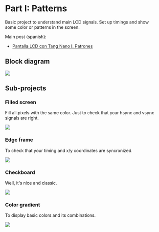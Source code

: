 # Part I: Patterns

Basic project to understand main LCD signals.
Set up timings and show some color or patterns in the screen.

Main post (spanish):

- [Pantalla LCD con Tang Nano I. Patrones](https://www.electronicayciencia.com/2021/11/lcd_tang_nano_I_patrones.html)

## Block diagram

![](https://www.electronicayciencia.com/assets/2021/11/lcd_tang_nano_I_patrones//img/h-v-pattern.svg)

## Sub-projects

### Filled screen

Fill all pixels with the same color. Just to check that your hsync and vsync signals are right.

![](https://www.electronicayciencia.com/assets/2021/11/lcd_tang_nano_I_patrones/img/filled_hsync.jpg)

### Edge frame

To check that your timing and x/y coordinates are syncronized.

![](https://www.electronicayciencia.com/assets/2021/11/lcd_tang_nano_I_patrones/img/pat_edge.jpg)

### Checkboard

Well, it's nice and classic.

![](https://www.electronicayciencia.com/assets/2021/11/lcd_tang_nano_I_patrones/img/pat_checkboard.jpg)

### Color gradient

To display basic colors and its combinations.

![](https://www.electronicayciencia.com/assets/2021/11/lcd_tang_nano_I_patrones/img/pat_gradient.jpg)


